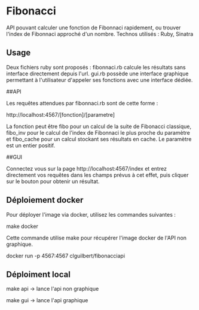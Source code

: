 # Fibonacci
API pouvant calculer une fonction de Fibonnaci rapidement, ou trouver l'index de Fibonnaci approché d'un nombre. Technos utilisés : Ruby, Sinatra

## Usage

Deux fichiers ruby sont proposés : fibonnaci.rb calcule les résultats sans interface directement depuis l'url.
gui.rb possède une interface graphique permettant à l'utilisateur d'appeler ses fonctions avec une interface dédiée.

##API

Les requêtes attendues par fibonnaci.rb sont de cette forme : 

http://localhost:4567/[fonction]/[parametre]

La fonction peut être fibo pour un calcul de la suite de Fibonacci classique, fibo_inv pour le calcul de l'index de Fibonnaci le plus proche du paramètre et fibo_cache pour un calcul stockant ses résultats en cache.
Le paramètre est un entier positif.

##GUI

Connectez vous sur la page http://localhost:4567/index et entrez directement vos requêtes dans les champs prévus à cet effet, puis cliquer sur le bouton pour obtenir un résultat.

## Déploiement docker

Pour déployer l'image via docker, utilisez les commandes suivantes :

make docker 

Cette commande utilise make pour récupérer l'image docker de l'API non graphique.

docker run -p 4567:4567 clguilbert/fibonacciapi

## Déploiment local

make api -> lance l'api non graphique

make gui -> lance l'api graphique
